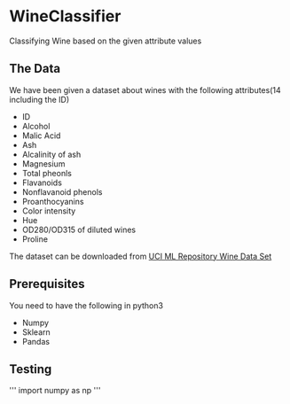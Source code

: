 # WineClassifier
Classifying Wine based on the given attribute values

## The Data
We have been given a dataset about wines with the following attributes(14 including the ID)
* ID
* Alcohol
* Malic Acid
* Ash
* Alcalinity of ash
* Magnesium
* Total pheonls
* Flavanoids
* Nonflavanoid phenols
* Proanthocyanins
* Color intensity
* Hue
* OD280/OD315 of diluted wines
* Proline

The dataset can be downloaded from [UCI ML Repository Wine Data Set](https://archive.ics.uci.edu/ml/datasets/wine)

## Prerequisites
You need to have the following in python3
 * Numpy
 * Sklearn
 * Pandas
 
## Testing
'''
import numpy as np
'''

